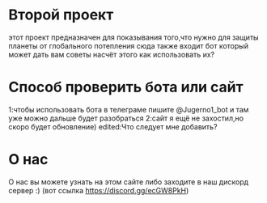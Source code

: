 # Второй проект
этот проект предназначен для показывания того,что нужно для защиты планеты от глобального потепления
сюда также входит бот который может дать вам советы насчёт этого
как использовать их?
# Способ проверить бота или сайт
1:чтобы использовать бота в телеграме пишите @Jugerno1_bot и там уже можно дальше будет разобраться
2:сайт я ещё не захостил,но скоро будет обновление)
edited:Что следует мне добавить?
# О нас
О нас вы можете узнать на этом сайте либо заходите в наш дискорд сервер :)
(вот ссылка https://discord.gg/ecGW8PkH)
